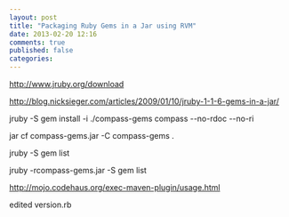 ```yaml
---
layout: post
title: "Packaging Ruby Gems in a Jar using RVM"
date: 2013-02-20 12:16
comments: true
published: false
categories: 
---
```


http://www.jruby.org/download

http://blog.nicksieger.com/articles/2009/01/10/jruby-1-1-6-gems-in-a-jar/

jruby -S gem install -i ./compass-gems compass --no-rdoc --no-ri

jar cf compass-gems.jar -C compass-gems .

jruby -S gem list

jruby -rcompass-gems.jar -S gem list

http://mojo.codehaus.org/exec-maven-plugin/usage.html

edited version.rb